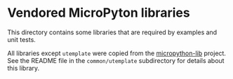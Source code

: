 # Vendored MicroPyton libraries

This directory contains some libraries that are required by examples and unit
tests.

All libraries except `utemplate` were copied from the
[micropython-lib](https://github.com/micropython/micropython-lib) project. See
the README file in the `common/utemplate` subdirectory for details about this
library.
